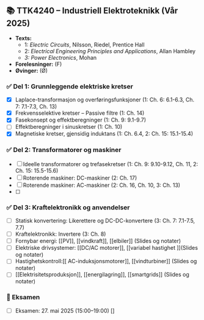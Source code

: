 ## 📚 TTK4240 – Industriell Elektroteknikk (Vår 2025)

- **Texts:**  
  - 1: *Electric Circuits*, Nilsson, Riedel, Prentice Hall  
  - 2: *Electrical Engineering Principles and Applications*, Allan Hambley  
  - *3: Power Electronics*, Mohan  
- **Forelesninger:** (F)  
- **Øvinger:** (Ø)


### ✅ Del 1: Grunnleggende elektriske kretser

- [x] Laplace-transformasjon og overføringsfunksjoner (1: Ch. 6: 6.1-6.3, Ch. 7: 7.1-7.3, Ch. 13)  
- [x] Frekvensselektive kretser – Passive filtre (1: Ch. 14)  
- [x] Fasekonsept og effektberegninger (1: Ch. 9: 9.1-9.7)  
- [ ] Effektberegninger i sinuskretser (1: Ch. 10)  
- [x] Magnetiske kretser, gjensidig induktans (1: Ch. 6.4, 2: Ch. 15: 15.1-15.4)  

### ✅ Del 2: Transformatorer og maskiner

- [ ] Ideelle transformatorer og trefasekretser (1: Ch. 9: 9.10-9.12, Ch. 11, 2: Ch. 15: 15.5-15.6)  
- [ ] Roterende maskiner: DC-maskiner (2: Ch. 17)  
- [ ] Roterende maskiner: AC-maskiner (2: Ch. 16, Ch. 10, 3: Ch. 13)  
- [ ] 

### ✅ Del 3: Kraftelektronikk og anvendelser
- [ ] Statisk konvertering: Likerettere og DC-DC-konvertere (3: Ch. 7: 7.1-7.5, 7.7)  
- [ ] Kraftelektronikk: Invertere (3: Ch. 8)  
- [ ] Fornybar energi: [[PV]], [[vindkraft]], [[elbiler]] (Slides og notater)  
- [ ] Elektriske drivsystemer: [[DC/AC motorer]], [[variabel hastighet ]](Slides og notater)  
- [ ] Hastighetskontroll:[[ AC-induksjonsmotorer]], [[vindturbiner]] (Slides og notater)  
- [ ] [[Elektrisitetsproduksjon]], [[energilagring]], [[smartgrids]] (Slides og notater)  

### 📅 Eksamen
- [ ] Eksamen: 27. mai 2025 (15:00–19:00)
[]